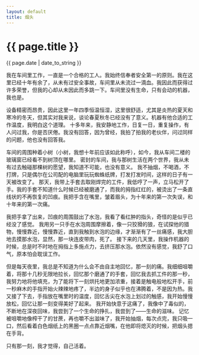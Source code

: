 ```yaml
---
layout: default
title: 烟头
---
```

<h1>{{ page.title }}</h1>
<p>{{ page.date | date_to_string }}</p>

我在车间里工作，一直是一个合格的工人。我始终信奉者安全第一的原则。我在这里已经十年有余了，从未有过安全事故，车间里从未流过一滴血。我因此而获得过许多荣誉，但我的心却从未因此而多跳一下。车间里没有生命，只有会动的机器，我也是。

  设备精密而昂贵，因此这里一年四季恒温恒湿，这里很舒适，尤其是炎热的夏天和寒冷的冬天，但其实对我来说，谈论春夏秋冬已经没有了意义。机器有他合适的工作温度，我明白这个道理。
  十多年来，我安静地工作，日复一日，重复操作，有人问过我，你是否厌倦。我没有回答，因为曾经，我拍了拍我的老伙伴，问过同样的问题，他也没有回答我。

车间的周围种着小树（小树，我想十年前应该如此称呼），如今，我从车间二楼的玻璃窗已经看不到树顶在哪里。
  密封的车间，我与那树生活在两个世界，我从未有过去触碰那棵树的愿望，我知道不可能，也没有意义。
  我不抽烟，不喝酒，不打牌，只是偶尔在公司配的电脑里玩玩蜘蛛纸牌，打发打发时间，这样的日子有一天被改变了。
  那天，我带上手套去取刚焊完的工件，我低哼了一声，立马松开了手。我的手套不知道什么时候已经被磨通了，而我的拇指红红的，被烫出了一条直线状的不再恢复的凹痕。我把手含在嘴里，皱着眉头，为十年来的第一次失误，和十年来的第一次痛。

  我把手拿了出来，凹痕的周围鼓出了水泡，我看了看红肿的指头，奇怪的是似乎已经没了感觉。
  我用另一只手在水泡周围摩擦着，像一只狡猾的狼，在试探他的猎物，慢慢靠近，慢慢靠近，直到我触到水泡的边缘，才渐渐有了一丝痛感，我大胆地去摸那水泡，显然，那一块连皮带肉，死了。
  接下来的几天里，我操作机器的时候，总是时不时地在拇指上多施点力，去挤压那水泡。依然没有感觉，我舒了口气，原本怕会耽误工作。

  但是每天夜里，我总是不知道为什么会不由自主地回忆，那一刻的痛。我细细咀嚼着，将那十几秒无限地拉长，回忆那个磨通了的手套，回忆我去抓工件的那一秒，我努力地将他填充，为了能将下一刻烘托地更加浓重，接着是触电般地松开手，前一秒麻木的手指开始火辣辣地疼了，半边的身子似乎也在沸腾着，不是因为热。我又接了下去，手指放在嘴里时的温度，回忆舌尖在水泡上划过的触感，我开始慢慢放松，回忆让那一刻变得美好了起来。
  我开始快意于这痛了，我像中了毒似的，不断地在深夜回味，我尝到了一个生命的挣扎，我尝到了——生命的滋味。
  记忆被咀嚼地像榨干了的甘蔗，再也嚼不出滋味了，我开始抽烟，每次点完，我只吸一口，然后看着白色烟纸上的黑圈一点点靠近烟嘴，在他即将熄灭的时候，把烟头摁在手背。
  
只有那一刻，我才觉得，自己活着。
